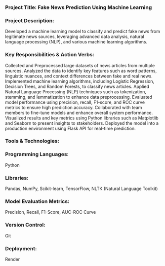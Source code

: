 ### Project Title: Fake News Prediction Using Machine Learning
### Project Description:
Developed a machine learning model to classify and predict fake news from legitimate news sources, leveraging advanced data analysis, natural language processing (NLP), and various machine learning algorithms.

### Key Responsibilities & Action Verbs:
Collected and Preprocessed large datasets of news articles from multiple sources.
Analyzed the data to identify key features such as word patterns, linguistic nuances, and context differences between fake and real news.
Implemented machine learning algorithms, including Logistic Regression, Decision Trees, and Random Forests, to classify news articles.
Applied Natural Language Processing (NLP) techniques such as tokenization, stemming, and lemmatization to enhance data preprocessing.
Evaluated model performance using precision, recall, F1-score, and ROC curve metrics to ensure high prediction accuracy.
Collaborated with team members to fine-tune models and enhance overall system performance.
Visualized results and key metrics using Python libraries such as Matplotlib and Seaborn to present insights to stakeholders.
Deployed the model into a production environment using Flask API for real-time prediction.
### Tools & Technologies:
### Programming Languages: 
Python
### Libraries: 
Pandas, NumPy, Scikit-learn, TensorFlow, NLTK (Natural Language Toolkit)
### Model Evaluation Metrics: 
Precision, Recall, F1-Score, AUC-ROC Curve
### Version Control:
Git
### Deployment:
Render
